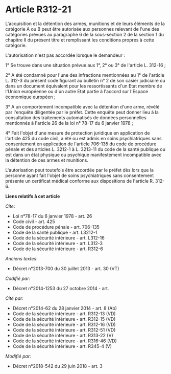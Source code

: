 # Article R312-21

L'acquisition et la détention des armes, munitions et de leurs éléments de la catégorie A ou B peut être autorisée aux
personnes relevant de l'une des catégories prévues au paragraphe 6 de la sous-section 2 de la section 1 du chapitre II du
présent titre et remplissant les conditions propres à cette catégorie. 

L'autorisation n'est pas accordée lorsque le demandeur : 

1° Se trouve dans une situation prévue aux 1°, 2° ou 3° de l'article L. 312-16 ; 

2° A été condamné pour l'une des infractions mentionnées au 1° de l'article L. 312-3 du présent code figurant au bulletin n°
2 de son casier judiciaire ou dans un document équivalent pour les ressortissants d'un Etat membre de l'Union européenne ou
d'un autre Etat partie à l'accord sur l'Espace économique européen ; 

3° A un comportement incompatible avec la détention d'une arme, révélé par l'enquête diligentée par le préfet. Cette enquête
peut donner lieu à la consultation des traitements automatisés de données personnelles mentionnés à l'article 26 de la loi n°
78-17 du 6 janvier 1978 ; 

4° Fait l'objet d'une mesure de protection juridique en application de l'article 425 du code civil, a été ou est admis en
soins psychiatriques sans consentement en application de l'article 706-135 du code de procédure pénale et des articles L.
3212-1 à L. 3213-11 du code de la santé publique ou est dans un état physique ou psychique manifestement incompatible avec la
détention de ces armes et munitions. 

L'autorisation peut toutefois être accordée par le préfet dès lors que la personne ayant fait l'objet de soins psychiatriques
sans consentement présente un certificat médical conforme aux dispositions de l'article R. 312-6.

**Liens relatifs à cet article**

_Cite_:

  - Loi n°78-17 du 6 janvier 1978 - art. 26
  - Code civil - art. 425
  - Code de procédure pénale - art. 706-135
  - Code de la santé publique - art. L3212-1
  - Code de la sécurité intérieure - art. L312-16
  - Code de la sécurité intérieure - art. L312-3
  - Code de la sécurité intérieure - art. R312-6

_Anciens textes_:

  - Décret n°2013-700 du 30 juillet 2013 - art. 30 (VT)

_Codifié par_:

  - Décret n°2014-1253 du 27 octobre 2014 - art.

_Cité par_:

  - Décret n°2014-62 du 28 janvier 2014 - art. 8 (Ab)
  - Code de la sécurité intérieure - art. R312-13 (VD)
  - Code de la sécurité intérieure - art. R312-15 (VD)
  - Code de la sécurité intérieure - art. R312-16 (VD)
  - Code de la sécurité intérieure - art. R312-51 (VD)
  - Code de la sécurité intérieure - art. R313-22 (V)
  - Code de la sécurité intérieure - art. R316-46 (VD)
  - Code de la sécurité intérieure - art. R345-4 (V)

_Modifié par_:

  - Décret n°2018-542 du 29 juin 2018 - art. 3
